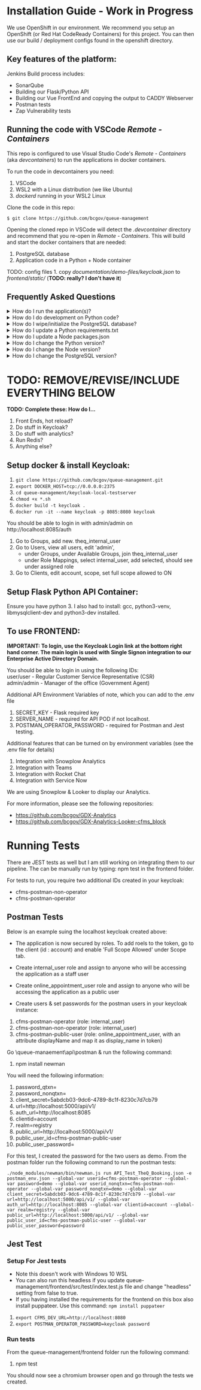 # Installation Guide - Work in Progress

We use OpenShift in our environment. We recommend you setup an OpenShift (or Red Hat CodeReady Containers) for this project. You can then use our build / deployment configs found in the openshift directory.

## Key features of the platform:

Jenkins Build process includes:

- SonarQube
- Building our Flask/Python API
- Building our Vue FrontEnd and copying the output to CADDY Webserver
- Postman tests
- Zap Vulnerability tests

## Running the code with VSCode *Remote - Containers*

This repo is configured to use Visual Studio Code's *Remote - Containers* (aka *devcontainers*) to run the applications in docker containers.

To run the code in devcontainers you need:
1. VSCode
1. WSL2 with a Linux distribution (we like Ubuntu)
1. *dockerd* running in your WSL2 Linux

Clone the code in this repo:

```
$ git clone https://github.com/bcgov/queue-management
```

Opening the cloned repo in VSCode will detect the *.devcontainer* directory and recommend that you re-open in *Remote - Containers*. This will build and start the docker containers that are needed:

1. PostgreSQL database
2. Application code in a Python + Node container

TODO: config files
    1. copy *documentation/demo-files/keycloak.json* to *frontend/static/* (**TODO: really? I don't have it**)

## Frequently Asked Questions

<details>
<summary>How do I run the application(s)?</summary>

The *.vscode/launch.json* file in the repo contains launchers for:

1. **appointment_frontend**: the Vue.js code in *appointment_frontend*
1. **queue_management_api**: the Python code in *api*
1. **queue_management_frontend**: the Vue.js code in *frontend*
1. **Queue Management**: starts both *queue_management_api* and *queue_management_frontend*

Select the item you want from the dropdown list and hit F5. You can run multiple items at one time. The *PORTS* tab of the *Panel* will list the ports that are being used.

Note: starting Vue.js applications takes a long time for the webpack. When run on the commmand line there is a progress indicator, but this does not appear when using the launcher. Watching the `top` command and waiting for node processes to drop their CPU usage is one way of telling when the application is ready. Ideally we'll find a way to display the progress indicator, or perhaps there is a better way to start the Vue.js processes during development.

</details>

<details>
<summary>How do I do development on Python code?</summary>

The *.vscode/launch.json* file in the repo contains launchers for the API. Select the API you want from the drop-down list and then hit F5 to run it in *gunicorn*. Once the code is running, whenever you save a file *gunicorn* will automatically reload itself with the changes. You can set breakpoints in the code and then test with a browser, newman, or postman.

</details>

<details>
<summary>How do I wipe/initialize the PostgreSQL database?</summary>

To run the application your database needs to have tables created and a small amount of default data set up. The *api/manage.py* script is used to manipulate the database.

Rebuilding the container should set up the table. However, if your database contains no tables, create them with:

```
workspace$ (cd api; env/bin/python manage.py db upgrade)
```

If your database either:

1. contains tables but no default data, or
1. contains tables and data, but you want to re-initialize with default data:

```
workspace$ (cd api; env/bin/python manage.py bootstrap)
```

If you really want to wipe and rebuild your database:

1. Either switch out of devcontainers or shut down VSCode
1. In docker remove both the database container and its volume
1. Restart VSCode in devcontainer mode

</details>

<details>
<summary>How do I update a Python requirements.txt</summary>

The best way to update Python requirements is to:

1. Update the *requirements.txt* file
1. Run *pip install -r requirements.txt*
1. Run the tests and ensure success

To rebuild the container with the new packages, click the green section of the *Status Bar* and select *Rebuild Container*.

</details>

<details>
<summary>How do I update a Node packages.json</summary>

The best way to update Node packages is to:

1. Update the *packages.json* file
1. Run *npm install*
1. Run the tests and ensure success

To rebuild the container with the new requirements, click the green section of the *Status Bar* and select *Rebuild Container*.

</details>

<details>
<summary>How do I change the Python version?</summary>

The development environment should be as close as possible to production, including the patch release version of Python. The production version of Python is defined by the RedHat UBI in our buildconfigs. We should match versions in the devcontainers, even though it's tedious and not straightforward.

1. Figure out the production version to target with *python --version*
1. Look at https://mcr.microsoft.com/v2/vscode/devcontainers/python/tags/list and take a guess as an image that will match
1. Update the *VARIANT* in *.devcontainer/docker-compose.yml* and rebuild the container
1. Check the Python version, and start over at step 2 until you have the most recent image matching the target version

</details>

<details>
<summary>How do I change the Node version?</summary>

The development environment should be as close as possible to production, including the version of Node. The production version of Node is defined by the RedHat UBI in our buildconfigs.

1. Figure out the production version to target with *node --version* 
1. Update the *NODE_VERSION* in *.devcontainer/docker-compose.yml* and rebuild the container

</details>

<details>
<summary>How do I change the PostgreSQL version?</summary>

The development environment should be as close as possible to production, including the version of PostgreSQL. The version of PostgreSQL is defined as a Docker Hub identifier in *.devcontainer/docker-compose.yml* in the *services.db.image* value.

It's probably a good idea to delete your database volume when changing the version. Upgrades *may* work, downgrades will probably fail.

1. Update *.devcontainer/docker-compose.yml* with the PostgreSQL version that you want
1. Click the green section of the *Status Bar* and select *Reopen Folder in WSL*
1. In the Docker extension remove the container and then the volume
1. Click the green section of the *Status Bar* and select *Reopen in Container*

</details>


# TODO: REMOVE/REVISE/INCLUDE EVERYTHING BELOW

**TODO: Complete these: How do I...**

1. Front Ends, hot reload?
1. Do stuff in Keycloak?
1. Do stuff with analytics?
1. Run Redis?
1. Anything else?


## Setup docker & install Keycloak:

1. `git clone https://github.com/bcgov/queue-management.git`
1. `export DOCKER_HOST=tcp://0.0.0.0:2375`
1. `cd queue-management/keycloak-local-testserver`
1. `chmod +x *.sh`
1. `docker build -t keycloak .`
1. `docker run -it --name keycloak -p 8085:8080 keycloak`

You should be able to login in with admin/admin on http://localhost:8085/auth
1. Go to Groups, add new.  theq_internal_user
1. Go to Users, view all users, edit 'admin', 
    - under Groups, under Available Groups, join theq_internal_user
    - under Role Mappings, select internal_user, add selected, should see under assigned role
1. Go to Clients, edit account, scope, set full scope allowed to ON
## Setup Flask Python API Container:

Ensure you have python 3. I also had to install: gcc, python3-venv, libmysqlclient-dev and python3-dev installed.

## To use FRONTEND:

**IMPORTANT: To login, use the Keycloak Login link at the bottom right hand corner. The main login is used with Single Signon integration to our Enterprise Active Directory Domain.**

You should be able to login in using the following IDs:  
user/user - Regular Customer Service Representative (CSR)  
admin/admin - Manager of the office (Government Agent)

Additional API Environment Variables of note, which you can add to the .env file

1. SECRET_KEY - Flask required key
1. SERVER_NAME - required for API POD if not localhost.
1. POSTMAN_OPERATOR_PASSWORD - required for Postman and Jest testing.

Additional features that can be turned on by environment variables (see the .env file for details)

1. Integration with Snowplow Analytics
1. Integration with Teams
1. Integration with Rocket Chat
1. Integration with Service Now

We are using Snowplow & Looker to display our Analytics.

For more information, please see the following repositories:

- https://github.com/bcgov/GDX-Analytics
- https://github.com/bcgov/GDX-Analytics-Looker-cfms_block

# Running Tests

There are JEST tests as well but I am still working on integrating them to our pipeline. The can be manually run by typing: npm test in the frontend folder.

For tests to run, you require two additional IDs created in your keycloak:

- cfms-postman-non-operator
- cfms-postman-operator

## Postman Tests

Below is an example suing the localhost keycloak created above:

- The application is now secured by roles. To add roels to the token, go to the client (id : account) and enable 'Full Scope Allowed' under Scope tab.
- Create internal_user role and assign to anyone who will be accessing the application as a staff user
- Create online_appointment_user role and assign to anyone who will be accessing the application as a public user

- Create users & set passwords for the postman users in your keycloak instance:

1. cfms-postman-operator (role: internal_user)
1. cfms-postman-non-operator (role: internal_user)
2. cfms-postman-public-user (role: online_appointment_user, with an attribute displayName and map it as display_name in token)

Go \queue-manaement\api\postman & run the following command:

1. npm install newman

You will need the following information:

1. password_qtxn=<cfms-postman-operator userid password>
1. password_nonqtxn=<cfms-postman-non-operator userid password>
1. client_secret=5abdcb03-9dc6-4789-8c1f-8230c7d7cb79
1. url=http://localhost:5000/api/v1/
1. auth_url=http://localhost:8085
1. clientid=account
1. realm=registry
1. public_url=http://localhost:5000/api/v1/
1. public_user_id=cfms-postman-public-user
1. public_user_password=<cfms-postman-public-user userid password>

For this test, I created the password for the two users as demo. From the postman folder run the following command to run the postman tests:

`./node_modules/newman/bin/newman.js run API_Test_TheQ_Booking.json -e postman_env.json --global-var userid=cfms-postman-operator --global-var password=demo --global-var userid_nonqtxn=cfms-postman-non-operator --global-var password_nonqtxn=demo --global-var client_secret=5abdcb03-9dc6-4789-8c1f-8230c7d7cb79 --global-var url=http://localhost:5000/api/v1/ --global-var auth_url=http://localhost:8085 --global-var clientid=account --global-var realm=registry --global-var public_url=http://localhost:5000/api/v1/ --global-var public_user_id=cfms-postman-public-user --global-var public_user_password=password
`

## Jest Test

### Setup For Jest tests

- Note this doesn't work with Windows 10 WSL
- You can also run this headless if you update queue-management/frontend/src/test/index.test.js file and change "headless" setting from false to true.
- If you having installed the requirements for the frontend on this box also install puppateer. Use this command: `npm install puppateer`

1. `export CFMS_DEV_URL=http://localhost:8080`
1. `export POSTMAN_OPERATOR_PASSWORD=keycloak password`

### Run tests

From the queue-management/frontend folder run the following command:

1. npm test

You should now see a chromium browser open and go through the tests we created.